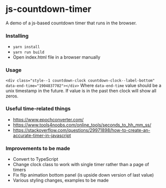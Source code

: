 # js-countdown-timer
A demo of a js-based countdown timer that runs in the browser.

### Installing
- `yarn install`
- `yarn run build`
- Open index.html file in a browser manually

### Usage
```<div class="style--1 countdown-clock countdown-clock--label-bottom" data-end-time="1904837702"></div>```
Where `data-end-time` value should be a unix timestamp in the future. If value is in the past then clock will show all zeros.

### Useful time-related things
- https://www.epochconverter.com/
- https://www.tools4noobs.com/online_tools/seconds_to_hh_mm_ss/
- https://stackoverflow.com/questions/29971898/how-to-create-an-accurate-timer-in-javascript

### Improvements to be made
- Convert to TypeScript
- Change clock class to work with single timer rather than a page of timers
- Fix flip animation bottom panel (is upside down version of last value)
- Various styling changes, examples to be made
